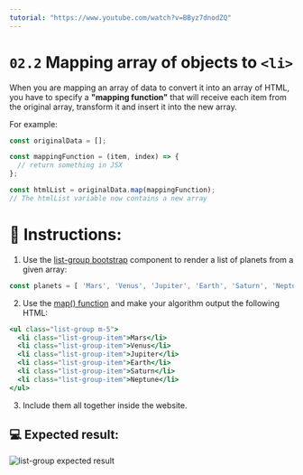 ```yaml
---
tutorial: "https://www.youtube.com/watch?v=BByz7dnodZQ"
---
```


# `02.2` Mapping array of objects to `<li>`

When you are mapping an array of data to convert it into an array of HTML, you have to specify a **"mapping function"** that will receive each item from the original array, transform it and insert it into the new array.

For example: 

```js
const originalData = [];

const mappingFunction = (item, index) => {
  // return something in JSX
};

const htmlList = originalData.map(mappingFunction);
// The htmlList variable now contains a new array
```

# 📝 Instructions:

1. Use the [list-group bootstrap](https://getbootstrap.com/docs/5.0/components/list-group/#basic-example) component to render a list of planets from a given array:

```js
const planets = [ 'Mars', 'Venus', 'Jupiter', 'Earth', 'Saturn', 'Neptune' ];
```

2. Use the [map() function](https://medium.com/poka-techblog/simplify-your-javascript-use-map-reduce-and-filter-bd02c593cc2d) and make your algorithm output the following HTML:

```jsx
<ul class="list-group m-5">
  <li class="list-group-item">Mars</li>
  <li class="list-group-item">Venus</li>
  <li class="list-group-item">Jupiter</li>
  <li class="list-group-item">Earth</li>
  <li class="list-group-item">Saturn</li>
  <li class="list-group-item">Neptune</li>
</ul>
```

3. Include them all together inside the website.

## 💻 Expected result:

![list-group expected result](../../.learn/assets/02.2-1.png?raw=true)
